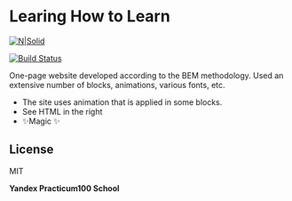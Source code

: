 # Learing How to Learn

[![N|Solid](https://static.wixstatic.com/media/b2b6af_4366e9e1ef3e40bbb856ec06c9f28f0b~mv2.png/v1/fill/w_148,h_31,al_c,q_85,usm_0.66_1.00_0.01/ENG-black.webp)](https://www.practicum100.org/)

[![Build Status](https://app.travis-ci.com/sweetsummergone/web_project_1.svg?token=4j8EwrGTALgo6qFfWWz6&branch=main)](https://app.travis-ci.com/sweetsummergone/web_project_1)

One-page website developed according to the BEM methodology. Used an extensive number of blocks, animations, various fonts, etc.

- The site uses animation that is applied in some blocks.
- See HTML in the right
- ✨Magic ✨

## License

MIT

**Yandex Practicum100 School**

[//]: # "These are reference links used in the body of this note and get stripped out when the markdown processor does its job. There is no need to format nicely because it shouldn't be seen. Thanks SO - http://stackoverflow.com/questions/4823468/store-comments-in-markdown-syntax"
